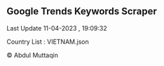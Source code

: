 

## Google Trends Keywords Scraper 
 
Last Update 11-04-2023 , 19:09:32

Country List :
VIETNAM.json



© Abdul Muttaqin 
